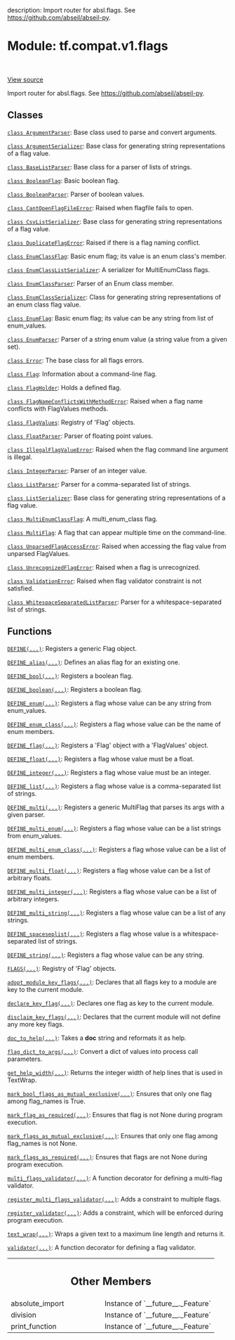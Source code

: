 description: Import router for absl.flags. See https://github.com/abseil/abseil-py.

<div itemscope itemtype="http://developers.google.com/ReferenceObject">
<meta itemprop="name" content="tf.compat.v1.flags" />
<meta itemprop="path" content="Stable" />
<meta itemprop="property" content="absolute_import"/>
<meta itemprop="property" content="division"/>
<meta itemprop="property" content="print_function"/>
</div>

# Module: tf.compat.v1.flags

<!-- Insert buttons and diff -->

<table class="tfo-notebook-buttons tfo-api nocontent" align="left">

</table>

<a target="_blank" class="external" href="/code/stable/tensorflow/python/platform/flags.py">View source</a>



Import router for absl.flags. See https://github.com/abseil/abseil-py.



## Classes

[`class ArgumentParser`](../../../tf/compat/v1/flags/ArgumentParser.md): Base class used to parse and convert arguments.

[`class ArgumentSerializer`](../../../tf/compat/v1/flags/ArgumentSerializer.md): Base class for generating string representations of a flag value.

[`class BaseListParser`](../../../tf/compat/v1/flags/BaseListParser.md): Base class for a parser of lists of strings.

[`class BooleanFlag`](../../../tf/compat/v1/flags/BooleanFlag.md): Basic boolean flag.

[`class BooleanParser`](../../../tf/compat/v1/flags/BooleanParser.md): Parser of boolean values.

[`class CantOpenFlagFileError`](../../../tf/compat/v1/flags/CantOpenFlagFileError.md): Raised when flagfile fails to open.

[`class CsvListSerializer`](../../../tf/compat/v1/flags/CsvListSerializer.md): Base class for generating string representations of a flag value.

[`class DuplicateFlagError`](../../../tf/compat/v1/flags/DuplicateFlagError.md): Raised if there is a flag naming conflict.

[`class EnumClassFlag`](../../../tf/compat/v1/flags/EnumClassFlag.md): Basic enum flag; its value is an enum class's member.

[`class EnumClassListSerializer`](../../../tf/compat/v1/flags/EnumClassListSerializer.md): A serializer for MultiEnumClass flags.

[`class EnumClassParser`](../../../tf/compat/v1/flags/EnumClassParser.md): Parser of an Enum class member.

[`class EnumClassSerializer`](../../../tf/compat/v1/flags/EnumClassSerializer.md): Class for generating string representations of an enum class flag value.

[`class EnumFlag`](../../../tf/compat/v1/flags/EnumFlag.md): Basic enum flag; its value can be any string from list of enum_values.

[`class EnumParser`](../../../tf/compat/v1/flags/EnumParser.md): Parser of a string enum value (a string value from a given set).

[`class Error`](../../../tf/compat/v1/flags/Error.md): The base class for all flags errors.

[`class Flag`](../../../tf/compat/v1/flags/Flag.md): Information about a command-line flag.

[`class FlagHolder`](../../../tf/compat/v1/flags/FlagHolder.md): Holds a defined flag.

[`class FlagNameConflictsWithMethodError`](../../../tf/compat/v1/flags/FlagNameConflictsWithMethodError.md): Raised when a flag name conflicts with FlagValues methods.

[`class FlagValues`](../../../tf/compat/v1/flags/FlagValues.md): Registry of 'Flag' objects.

[`class FloatParser`](../../../tf/compat/v1/flags/FloatParser.md): Parser of floating point values.

[`class IllegalFlagValueError`](../../../tf/compat/v1/flags/IllegalFlagValueError.md): Raised when the flag command line argument is illegal.

[`class IntegerParser`](../../../tf/compat/v1/flags/IntegerParser.md): Parser of an integer value.

[`class ListParser`](../../../tf/compat/v1/flags/ListParser.md): Parser for a comma-separated list of strings.

[`class ListSerializer`](../../../tf/compat/v1/flags/ListSerializer.md): Base class for generating string representations of a flag value.

[`class MultiEnumClassFlag`](../../../tf/compat/v1/flags/MultiEnumClassFlag.md): A multi_enum_class flag.

[`class MultiFlag`](../../../tf/compat/v1/flags/MultiFlag.md): A flag that can appear multiple time on the command-line.

[`class UnparsedFlagAccessError`](../../../tf/compat/v1/flags/UnparsedFlagAccessError.md): Raised when accessing the flag value from unparsed FlagValues.

[`class UnrecognizedFlagError`](../../../tf/compat/v1/flags/UnrecognizedFlagError.md): Raised when a flag is unrecognized.

[`class ValidationError`](../../../tf/compat/v1/flags/ValidationError.md): Raised when flag validator constraint is not satisfied.

[`class WhitespaceSeparatedListParser`](../../../tf/compat/v1/flags/WhitespaceSeparatedListParser.md): Parser for a whitespace-separated list of strings.

## Functions

[`DEFINE(...)`](../../../tf/compat/v1/flags/DEFINE.md): Registers a generic Flag object.

[`DEFINE_alias(...)`](../../../tf/compat/v1/flags/DEFINE_alias.md): Defines an alias flag for an existing one.

[`DEFINE_bool(...)`](../../../tf/compat/v1/flags/DEFINE_bool.md): Registers a boolean flag.

[`DEFINE_boolean(...)`](../../../tf/compat/v1/flags/DEFINE_bool.md): Registers a boolean flag.

[`DEFINE_enum(...)`](../../../tf/compat/v1/flags/DEFINE_enum.md): Registers a flag whose value can be any string from enum_values.

[`DEFINE_enum_class(...)`](../../../tf/compat/v1/flags/DEFINE_enum_class.md): Registers a flag whose value can be the name of enum members.

[`DEFINE_flag(...)`](../../../tf/compat/v1/flags/DEFINE_flag.md): Registers a 'Flag' object with a 'FlagValues' object.

[`DEFINE_float(...)`](../../../tf/compat/v1/flags/DEFINE_float.md): Registers a flag whose value must be a float.

[`DEFINE_integer(...)`](../../../tf/compat/v1/flags/DEFINE_integer.md): Registers a flag whose value must be an integer.

[`DEFINE_list(...)`](../../../tf/compat/v1/flags/DEFINE_list.md): Registers a flag whose value is a comma-separated list of strings.

[`DEFINE_multi(...)`](../../../tf/compat/v1/flags/DEFINE_multi.md): Registers a generic MultiFlag that parses its args with a given parser.

[`DEFINE_multi_enum(...)`](../../../tf/compat/v1/flags/DEFINE_multi_enum.md): Registers a flag whose value can be a list strings from enum_values.

[`DEFINE_multi_enum_class(...)`](../../../tf/compat/v1/flags/DEFINE_multi_enum_class.md): Registers a flag whose value can be a list of enum members.

[`DEFINE_multi_float(...)`](../../../tf/compat/v1/flags/DEFINE_multi_float.md): Registers a flag whose value can be a list of arbitrary floats.

[`DEFINE_multi_integer(...)`](../../../tf/compat/v1/flags/DEFINE_multi_integer.md): Registers a flag whose value can be a list of arbitrary integers.

[`DEFINE_multi_string(...)`](../../../tf/compat/v1/flags/DEFINE_multi_string.md): Registers a flag whose value can be a list of any strings.

[`DEFINE_spaceseplist(...)`](../../../tf/compat/v1/flags/DEFINE_spaceseplist.md): Registers a flag whose value is a whitespace-separated list of strings.

[`DEFINE_string(...)`](../../../tf/compat/v1/flags/DEFINE_string.md): Registers a flag whose value can be any string.

[`FLAGS(...)`](../../../tf/compat/v1/flags/FLAGS.md): Registry of 'Flag' objects.

[`adopt_module_key_flags(...)`](../../../tf/compat/v1/flags/adopt_module_key_flags.md): Declares that all flags key to a module are key to the current module.

[`declare_key_flag(...)`](../../../tf/compat/v1/flags/declare_key_flag.md): Declares one flag as key to the current module.

[`disclaim_key_flags(...)`](../../../tf/compat/v1/flags/disclaim_key_flags.md): Declares that the current module will not define any more key flags.

[`doc_to_help(...)`](../../../tf/compat/v1/flags/doc_to_help.md): Takes a __doc__ string and reformats it as help.

[`flag_dict_to_args(...)`](../../../tf/compat/v1/flags/flag_dict_to_args.md): Convert a dict of values into process call parameters.

[`get_help_width(...)`](../../../tf/compat/v1/flags/get_help_width.md): Returns the integer width of help lines that is used in TextWrap.

[`mark_bool_flags_as_mutual_exclusive(...)`](../../../tf/compat/v1/flags/mark_bool_flags_as_mutual_exclusive.md): Ensures that only one flag among flag_names is True.

[`mark_flag_as_required(...)`](../../../tf/compat/v1/flags/mark_flag_as_required.md): Ensures that flag is not None during program execution.

[`mark_flags_as_mutual_exclusive(...)`](../../../tf/compat/v1/flags/mark_flags_as_mutual_exclusive.md): Ensures that only one flag among flag_names is not None.

[`mark_flags_as_required(...)`](../../../tf/compat/v1/flags/mark_flags_as_required.md): Ensures that flags are not None during program execution.

[`multi_flags_validator(...)`](../../../tf/compat/v1/flags/multi_flags_validator.md): A function decorator for defining a multi-flag validator.

[`register_multi_flags_validator(...)`](../../../tf/compat/v1/flags/register_multi_flags_validator.md): Adds a constraint to multiple flags.

[`register_validator(...)`](../../../tf/compat/v1/flags/register_validator.md): Adds a constraint, which will be enforced during program execution.

[`text_wrap(...)`](../../../tf/compat/v1/flags/text_wrap.md): Wraps a given text to a maximum line length and returns it.

[`validator(...)`](../../../tf/compat/v1/flags/validator.md): A function decorator for defining a flag validator.



<!-- Tabular view -->
 <table class="responsive fixed orange">
<colgroup><col width="214px"><col></colgroup>
<tr><th colspan="2"><h2 class="add-link">Other Members</h2></th></tr>

<tr>
<td>
absolute_import<a id="absolute_import"></a>
</td>
<td>
Instance of `__future__._Feature`
</td>
</tr><tr>
<td>
division<a id="division"></a>
</td>
<td>
Instance of `__future__._Feature`
</td>
</tr><tr>
<td>
print_function<a id="print_function"></a>
</td>
<td>
Instance of `__future__._Feature`
</td>
</tr>
</table>


